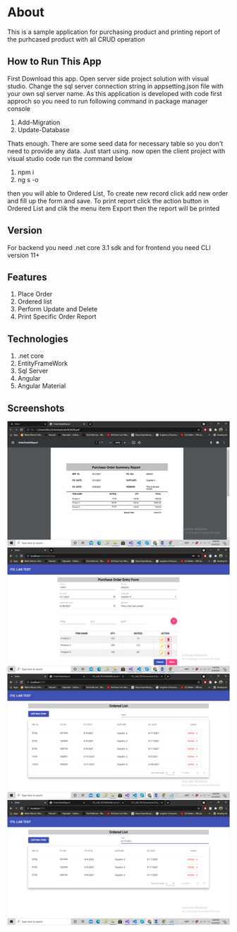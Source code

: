 # About
This is a sample application for purchasing product and printing report of the purhcased product with all CRUD operation

## How to Run This App
First Download this app. Open server side project solution with visual studio.
Change the sql server connection string in appsetting.json file with your own sql server name.
As this application is developed with code first approch so you need to run following command in package manager console
1) Add-Migration
2) Update-Database

Thats enough. There are some seed data for necessary table so you don't need to provide any data. Just start using.
now open the client project with visual studio code
run the command below
1) npm i
2) ng s -o

then you will able to Ordered List, To create new record click add new order and fill up the form and save.
To print report click the action button in Ordered List and clik the menu item Export then the report will be printed

## Version
For backend you need .net core 3.1 sdk and
for frontend you need CLI version 11+

## Features
1. Place Order
2. Ordered list
3. Perform Update and Delete
4. Print Specific Order Report

## Technologies
1. .net core
2. EntityFrameWork
3. Sql Server
4. Angular
5. Angular Material

## Screenshots
![Test Image 1](https://github.com/Piasuddin/ITIL_LAB_TEST/blob/master/Screenshot%20(48).png)
![Test Image 1](https://github.com/Piasuddin/ITIL_LAB_TEST/blob/master/Screenshot%20(47).png)
![Test Image 1](https://github.com/Piasuddin/ITIL_LAB_TEST/blob/master/Screenshot%20(52).png)
![Test Image 1](https://github.com/Piasuddin/ITIL_LAB_TEST/blob/master/Screenshot%20(53).png)

